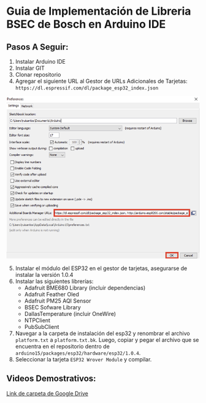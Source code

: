 # Guia de Implementación de Libreria BSEC de Bosch en Arduino IDE

## Pasos A Seguir:
1. Instalar Arduino IDE
2. Instalar GIT
3. Clonar repositorio
4. Agregar el siguiente URL al Gestor de URLs Adicionales de Tarjetas:
`https://dl.espressif.com/dl/package_esp32_index.json`

![Arduino Settings](arduino_settings.png)

5. Instalar el módulo del ESP32 en el gestor de tarjetas, asegurarse de instalar la versión 1.0.4
6. Instalar las siguientes librerías:
    * Adafruit BME680 Library (incluir dependencias)
    * Adafruit Feather Oled
    * Adafruit PM25 AQI Sensor
    * BSEC Sofware Library
    * DallasTemperature (incluir OneWire)
    * NTPClient
    * PubSubClient
7. Navegar a la carpeta de instalación del esp32 y renombrar el archivo `platform.txt` a `platform.txt.bk`. Luego, copiar y pegar el archivo que se encuentra en el repositorio dentro de `arduino15/packages/esp32/hardware/esp32/1.0.4`. 
8. Seleccionar la tarjeta `ESP32 Wrover Module` y compilar.


## Videos Demostrativos:

[Link de carpeta de Google Drive](http://bit.ly/38pbQxF)
